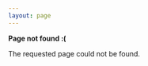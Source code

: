 ```yaml
--- 
layout: page 
---
```

<p>
    <strong>Page not found :(</strong>
</p>
<p>The requested page could not be found.</p>
